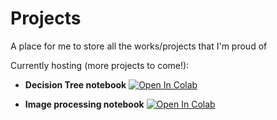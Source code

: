 # Projects
A place for me to store all the works/projects that I'm proud of 

Currently hosting (more projects to come!):
- **Decision Tree notebook** <a target="_blank" href="https://colab.research.google.com/github/NoAtmosphere0/projects/blob/main/Machine-Learning/DecisionTree.ipynb">
  <img src="https://colab.research.google.com/assets/colab-badge.svg" alt="Open In Colab"/>
</a>

- **Image processing notebook** <a target="_blank" href="https://colab.research.google.com/github/NoAtmosphere0/projects/blob/main/Computer-Vision/Basic-CV.ipynb">
  <img src="https://colab.research.google.com/assets/colab-badge.svg" alt="Open In Colab"/>
</a>
